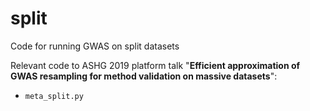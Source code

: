# split
Code for running GWAS on split datasets

Relevant code to ASHG 2019 platform talk "**Efficient approximation of GWAS resampling for method validation on massive datasets**":
* `meta_split.py`
